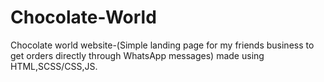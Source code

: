 # Chocolate-World
Chocolate world website-(Simple landing page for my friends business to get orders directly through WhatsApp messages) made using HTML,SCSS/CSS,JS.



